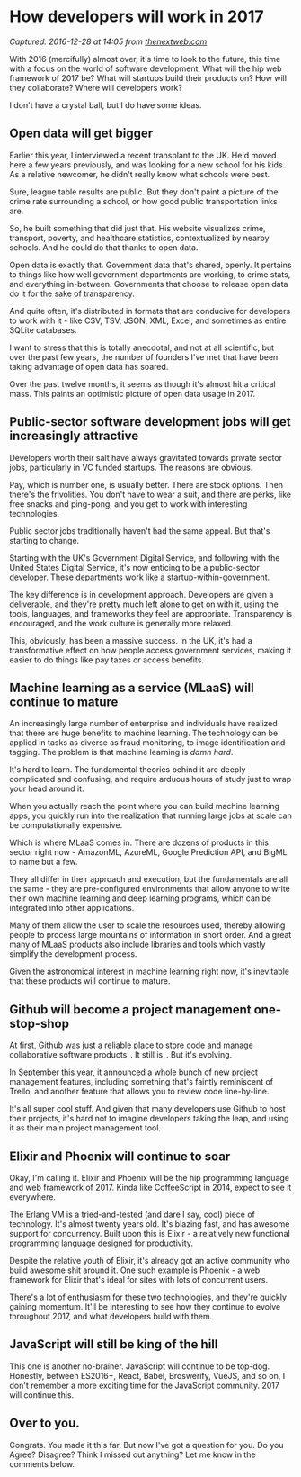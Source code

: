 # How developers will work in 2017

_Captured: 2016-12-28 at 14:05 from [thenextweb.com](http://thenextweb.com/dd/2016/12/28/developers-will-work-2017/?utm_source=feedburner&utm_medium=feed&utm_campaign=Feed%3A+TheNextWeb+%28The+Next+Web+All+Stories%29)_

With 2016 (mercifully) almost over, it's time to look to the future, this time with a focus on the world of software development. What will the hip web framework of 2017 be? What will startups build their products on? How will they collaborate? Where will developers work?

I don't have a crystal ball, but I do have some ideas.

## Open data will get bigger

Earlier this year, I interviewed a recent transplant to the UK. He'd moved here a few years previously, and was looking for a new school for his kids. As a relative newcomer, he didn't really know what schools were best.

Sure, league table results are public. But they don't paint a picture of the crime rate surrounding a school, or how good public transportation links are.

So, he built something that did just that. His website visualizes crime, transport, poverty, and healthcare statistics, contextualized by nearby schools. And he could do that thanks to open data.

Open data is exactly that. Government data that's shared, openly. It pertains to things like how well government departments are working, to crime stats, and everything in-between. Governments that choose to release open data do it for the sake of transparency.

And quite often, it's distributed in formats that are conducive for developers to work with it - like CSV, TSV, JSON, XML, Excel, and sometimes as entire SQLite databases.

I want to stress that this is totally anecdotal, and not at all scientific, but over the past few years, the number of founders I've met that have been taking advantage of open data has soared.

Over the past twelve months, it seems as though it's almost hit a critical mass. This paints an optimistic picture of open data usage in 2017.

## Public-sector software development jobs will get increasingly attractive

Developers worth their salt have always gravitated towards private sector jobs, particularly in VC funded startups. The reasons are obvious.

Pay, which is number one, is usually better. There are stock options. Then there's the frivolities. You don't have to wear a suit, and there are perks, like free snacks and ping-pong, and you get to work with interesting technologies.

Public sector jobs traditionally haven't had the same appeal. But that's starting to change.

Starting with the UK's Government Digital Service, and following with the United States Digital Service, it's now enticing to be a public-sector developer. These departments work like a startup-within-government.

The key difference is in development approach. Developers are given a deliverable, and they're pretty much left alone to get on with it, using the tools, languages, and frameworks they feel are appropriate. Transparency is encouraged, and the work culture is generally more relaxed.

This, obviously, has been a massive success. In the UK, it's had a transformative effect on how people access government services, making it easier to do things like pay taxes or access benefits.

## Machine learning as a service (MLaaS) will continue to mature

An increasingly large number of enterprise and individuals have realized that there are huge benefits to machine learning. The technology can be applied in tasks as diverse as fraud monitoring, to image identification and tagging. The problem is that machine learning is _damn hard_.

It's hard to learn. The fundamental theories behind it are deeply complicated and confusing, and require arduous hours of study just to wrap your head around it.

When you actually reach the point where you can build machine learning apps, you quickly run into the realization that running large jobs at scale can be computationally expensive.

Which is where MLaaS comes in. There are dozens of products in this sector right now - AmazonML, AzureML, Google Prediction API, and BigML to name but a few.

They all differ in their approach and execution, but the fundamentals are all the same - they are pre-configured environments that allow anyone to write their own machine learning and deep learning programs, which can be integrated into other applications.

Many of them allow the user to scale the resources used, thereby allowing people to process large mountains of information in short order. And a great many of MLaaS products also include libraries and tools which vastly simplify the development process.

Given the astronomical interest in machine learning right now, it's inevitable that these products will continue to mature.

## Github will become a project management one-stop-shop

At first, Github was just a reliable place to store code and manage collaborative software products_. It still is_. But it's evolving.

In September this year, it announced a whole bunch of new project management features, including something that's faintly reminiscent of Trello, and another feature that allows you to review code line-by-line.

It's all super cool stuff. And given that many developers use Github to host their projects, it's hard not to imagine developers taking the leap, and using it as their main project management tool.

## Elixir and Phoenix will continue to soar

Okay, I'm calling it. Elixir and Phoenix will be the hip programming language and web framework of 2017. Kinda like CoffeeScript in 2014, expect to see it everywhere.

The Erlang VM is a tried-and-tested (and dare I say, cool) piece of technology. It's almost twenty years old. It's blazing fast, and has awesome support for concurrency. Built upon this is Elixir - a relatively new functional programming language designed for productivity.

Despite the relative youth of Elixir, it's already got an active community who build awesome shit around it. One such example is Phoenix - a web framework for Elixir that's ideal for sites with lots of concurrent users.

There's a lot of enthusiasm for these two technologies, and they're quickly gaining momentum. It'll be interesting to see how they continue to evolve throughout 2017, and what developers build with them.

## JavaScript will still be king of the hill

This one is another no-brainer. JavaScript will continue to be top-dog. Honestly, between ES2016+, React, Babel, Broswerify, VueJS, and so on, I don't remember a more exciting time for the JavaScript community. 2017 will continue this.

## Over to you.

Congrats. You made it this far. But now I've got a question for you. Do you Agree? Disagree? Think I missed out anything? Let me know in the comments below.
